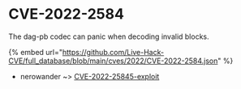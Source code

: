 # CVE-2022-2584

The dag-pb codec can panic when decoding invalid blocks.

{% embed url="https://github.com/Live-Hack-CVE/full_database/blob/main/cves/2022/CVE-2022-2584.json" %}


* nerowander ~> [CVE-2022-25845-exploit](https://www.alice-snow.ru/2022/database/cve-2022-2584/cve-2022-25845-exploit-nerowander)